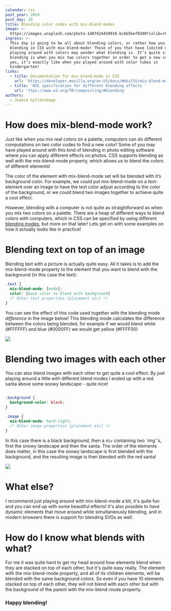 ```yaml
---
calendar: css
post_year: 2019
post_day: 20
title: Blending color codes with mix-blend-modes
image: >-
  https://images.unsplash.com/photo-1487424439918-bc6b5bef0380?ixlib=rb-1.2.1&ixid=eyJhcHBfaWQiOjEyMDd9&auto=format&fit=crop&w=2691&q=80
ingress: >-
  This day is going to be all about blending colors, or rather how you can do
  blending in CSS with mix-blend-mode! Those of you that have limited experience
  playing around with colors may wonder what blending is. It’s quite simple,
  blending is when you mix two colors together in order to get a new color - and
  yes, it’s exactly like when you played around with color tubes in
  kindergarten!
links:
  - title: Documentation for mix-blend-mode in CSS
    url: 'https://developer.mozilla.org/en-US/docs/Web/CSS/mix-blend-mode'
  - title: 'W3C specification for different blending effects '
    url: 'ttps://www.w3.org/TR/compositing/#blending'
authors:
  - Joakim Gyllenskepp
---
```

# How does mix-blend-mode work?
Just like when you mix real colors on a palette, computers can do different computations on two color codes to find a new color! Some of you may have played around with this kind of blending in photo editing software where you can apply different effects on photos. CSS supports blending as well with the mix-blend-mode property, which allows us to blend the colors of different elements! 

The color of the element with mix-blend-mode set will be blended with it’s background color. For example, we could put mix-blend-mode on a text-element over an image to have the text color adjust according to the color of the background, or we could blend two images together to achieve quite a cool effect.

However, blending with a computer is not quite as straightforward as when you mix two colors on a palette. There are a heap of different ways to blend colors with computers, which in CSS can be specified by using different [blending modes](https://developer.mozilla.org/en-US/docs/Web/CSS/mix-blend-mode), but more on that later! 
Lets get on with some examples on how it actually looks like in practice! 


# Blending text on top of an image
Blending text with a picture is actually quite easy. All it takes is to add the mix-blend-mode property to the element that you want to blend with the background (in this case the text):

``` CSS
.text {
  mix-blend-mode: [mode];
  color: [base color to blend with background]
  /* Other text properties (placement etc) */
}
```
You can see the effect of this code used together with the blending mode *difference* in the image below! This blending mode calculates the difference between the colors being blended, for example if we would blend white (#FFFFFF) and blue (#0000FF) we would get yellow (#FFFF00)

<img class="wide-image" src="https://i.ibb.co/JjJ0Vsf/css-christmas-textpic.png" />


# Blending two images with each other
You can also blend images with each other to get quite a cool effect. By just playing around a little with different blend modes I ended up with a red santa above some snowy landscape - quite nice!

``` CSS

.background {
  background-color: black;
}

.image {
  mix-blend-mode: hard-light;
  /* Other image properties (placement etc) */
}
```

In this case there is a black background, then a `div` containing two `img´'s, first the snowy landscape and then the santa. The order of the elements does matter, in this case the snowy landscape is first blended with the background, and the resulting image is then blended with the red santa!

<img class="wide-image" src="https://i.ibb.co/vLhNgvN/css-christmas-picpic.png" />

# What else?
I recommend just playing around with mix-blend-mode a bit, it's quite fun and you can end up with some beautiful effects! It's also possible to have dynamic elements that move around while simultaneously blending, and in modern browsers there is support for blending SVGs as well. 

# How do I know what blends with what?
For me it was quite hard to get my head around how elements blend when they are stacked on top of each other, but it's quite easy really. The element with the mix-blend-mode property, and all of its children elements, will be blended with the same background colors. So even if you have 10 elements stacked on top of each other, they will not blend with each other but with the background of the parent with the mix-blend-mode property.

### Happy blending!
